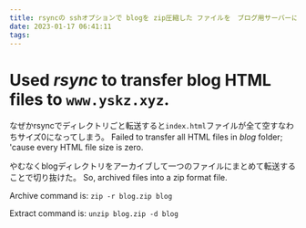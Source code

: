 ```yaml
---
title: rsyncの sshオプションで blogを zip圧縮した ファイルを　ブログ用サーバーに転送した
date: 2023-01-17 06:41:11
tags:
---
```

# Used *rsync* to transfer blog HTML files to `www.yskz.xyz`.
なぜかrsyncでディレクトリごと転送すると`index.html`ファイルが全て空すなわちサイズ0になってしまう。
Failed to transfer all HTML files in *blog* folder; 'cause every HTML file size is zero.

やむなくblogディレクトリをアーカイブして一つのファイルにまとめて転送することで切り抜けた。
So, archived files into a zip format file.

Archive command is:
`zip -r blog.zip blog`

Extract command is:
`unzip blog.zip -d blog`
